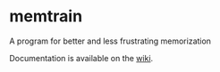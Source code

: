 # memtrain
A program for better and less frustrating memorization

Documentation is available on the [wiki](https://github.com/iandorsey00/memtrain/wiki).
